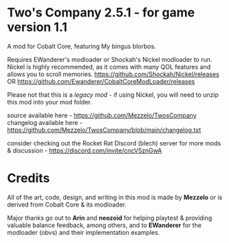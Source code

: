 # Two's Company 2.5.1 - for game version 1.1

A mod for Cobalt Core, featuring My bingus blorbos.

Requires EWanderer's modloader or Shockah's Nickel modloader to run. Nickel is highly recommended, as it comes with many QOL features and allows you to scroll memories.
https://github.com/Shockah/Nickel/releases
OR
https://github.com/Ewanderer/CobaltCoreModLoader/releases

Please not that this is a *legacy mod* - if using Nickel, you will need to unzip this mod into your mod folder.

source available here - https://github.com/Mezzelo/TwosCompany
changelog available here - https://github.com/Mezzelo/TwosCompany/blob/main/changelog.txt

consider checking out the Rocket Rat Discord (blech) server for more mods & discussion - https://discord.com/invite/cncV5znGwA

# Credits

All of the art, code, design, and writing in this mod is made by **Mezzelo** or is derived from Cobalt Core & its modloader.

Major thanks go out to **Arin** and **neozoid** for helping playtest & providing valuable balance feedback, among others, and to **EWanderer** for the modloader (obvs) and their implementation examples.
